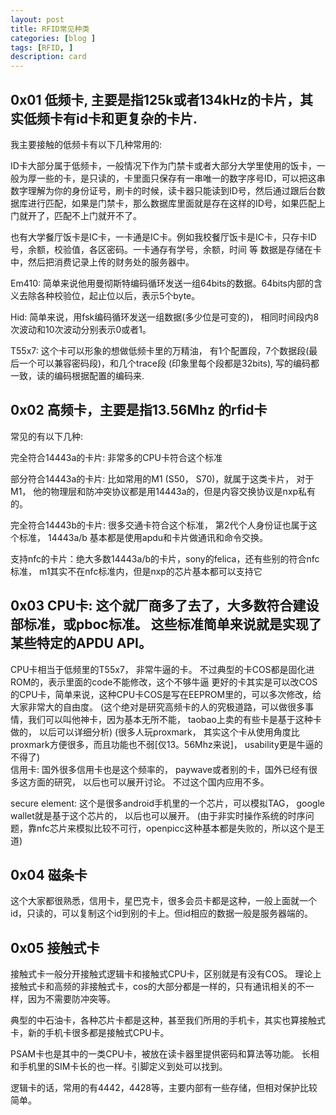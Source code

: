 ```yaml
---
layout: post
title: RFID常见种类
categories: [blog ]
tags: [RFID, ]
description: card
---
```

## 0x01 低频卡,   主要是指125k或者134kHz的卡片，其实低频卡有id卡和更复杂的卡片.  
我主要接触的低频卡有以下几种常用的:

ID卡大部分属于低频卡，一般情况下作为门禁卡或者大部分大学里使用的饭卡，一般为厚一些的卡，是只读的，卡里面只保存有一串唯一的数字序号ID，可以把这串数字理解为你的身份证号，刷卡的时候，读卡器只能读到ID号，然后通过跟后台数据库进行匹配，如果是门禁卡，那么数据库里面就是存在这样的ID号，如果匹配上门就开了，匹配不上门就开不了。


也有大学餐厅饭卡是IC卡，一卡通是IC卡。例如我校餐厅饭卡是IC卡，只存卡ID号，余额，校验值，各区密码。一卡通存有学号，余额，时间 等
数据是存储在卡中，然后把消费记录上传的财务处的服务器中。

Em410: 简单来说他用曼彻斯特编码循环发送一组64bits的数据。64bits内部的含义去除各种校验位，起止位以后，表示5个byte。

Hid: 简单来说，用fsk编码循环发送一组数据(多少位是可变的)， 相同时间段内8次波动和10次波动分别表示0或者1。

T55x7: 这个卡可以形象的想做低频卡里的万精油， 有1个配置段，7个数据段(最后一个可以兼容密码段)，和几个trace段 (印象里每个段都是32bits), 写的编码都一致，读的编码根据配置的编码来. 

## 0x02 高频卡，主要是指13.56Mhz 的rfid卡
常见的有以下几种:

完全符合14443a的卡片: 非常多的CPU卡符合这个标准

部分符合14443a的卡片: 比如常用的M1 (S50， S70)，就属于这类卡片， 对于M1， 他的物理层和防冲突协议都是用14443a的，但是内容交换协议是nxp私有的。

完全符合14443b的卡片: 很多交通卡符合这个标准， 第2代个人身份证也属于这个标准， 14443a/b 基本都是使用apdu和卡片做通讯和命令交换。 

支持nfc的卡片：绝大多数14443a/b的卡片，sony的felica，还有些别的符合nfc标准， m1其实不在nfc标准内，但是nxp的芯片基本都可以支持它

## 0x03 CPU卡: 这个就厂商多了去了，大多数符合建设部标准，或pboc标准。 这些标准简单来说就是实现了某些特定的APDU API。 

 CPU卡相当于低频里的T55x7， 非常牛逼的卡。 不过典型的卡COS都是固化进ROM的，表示里面的code不能修改，这个不够牛逼
更好的卡其实是可以改COS的CPU卡，简单来说，这种CPU卡COS是写在EEPROM里的，可以多次修改，给大家非常大的自由度。
 (这个绝对是研究高频卡的人的究极道路，可以做很多事情，我们可以叫他神卡，因为基本无所不能， taobao上卖的有些卡是基于这种卡做的， 以后可以详细分析)
 (很多人玩proxmark， 其实这个卡从使用角度比proxmark方便很多，而且功能也不弱[仅13。56Mhz来说]， usability更是牛逼的不得了)  
信用卡: 国外很多信用卡也是这个频率的， paywave或者别的卡，国外已经有很多这方面的研究， 以后也可以展开讨论。 不过这个国内应用不多。

secure element: 这个是很多android手机里的一个芯片，可以模拟TAG， google wallet就是基于这个芯片的， 以后也可以展开。 (由于非实时操作系统的时序问题，靠nfc芯片来模拟比较不可行，openpicc这种基本都是失败的，所以这个是王道)

## 0x04 磁条卡
这个大家都很熟悉，信用卡，星巴克卡，很多会员卡都是这种，一般上面就一个id，只读的，可以复制这个id到别的卡上。但id相应的数据一般是服务器端的。

## 0x05 接触式卡 
接触式卡一般分开接触式逻辑卡和接触式CPU卡，区别就是有没有COS。 理论上接触式卡和高频的非接触式卡，cos的大部分都是一样的，只有通讯相关的不一样，因为不需要防冲突等。

典型的中石油卡，各种芯片卡都是这种，甚至我们所用的手机卡，其实也算接触式卡，新的手机卡很多都是接触式CPU卡。

PSAM卡也是其中的一类CPU卡，被放在读卡器里提供密码和算法等功能。 长相和手机里的SIM卡长的也一样。引脚定义到处可以找到。 

逻辑卡的话，常用的有4442，4428等，主要内部有一些存储，但相对保护比较简单。 